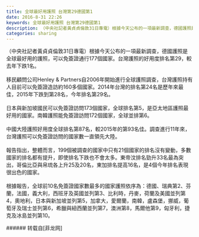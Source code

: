 ```yaml
---
title: 全球最好用護照 台灣第29德國第1
date: 2016-8-31 22:26
keywords: 全球最好用護照 台灣第29德國第1
description: （中央社記者黃貞貞倫敦31日專電）根據今天公布的一項最新調查，德國護照是全球最好用的護照，可以免簽證通行177個國家。台灣護照的好用度排名第29，較去年下跌1名。移民顧問公司Henley & Partners自2006年開始進行全球護照調查，台灣護照持有人目前可以免簽證造訪約160多個國家。2014年台灣的排名第24名是歷年來最佳，2015年下跌到第28名，今年排名第29名。日本與新加坡國民可以免簽證訪問173個國家，全球排名第5，是亞太地區護照最好用的國家。南韓護照能免簽證訪問172個國家，全球並排第6。中國大陸護照好用度全球排名第87名，較2015年的第93名佳。調查進行11年來，台灣護照可以免簽證訪問的國家數一直領先大陸。報告指出，整體而言，199個被調查的國家中只有21個國家的排名沒有變動，多數國家的排名都有提升，即使排名下跌也不會太多。東帝汶排名勁升33名最為突出，哥倫比亞與帛琉各上升25及20名，東加排名提高16名，是4個今年排名表現很出色的國家。根據報告，全球前10名免簽證國家數最多的國家護照依序為：德國、瑞典第2、芬蘭，法國，義大利，西班牙及英國並列第3、比利時，丹麥，荷蘭及美國並列第4，奧地利，日本與新加坡並列第5，加拿大，愛爾蘭，南韓，盧森堡，挪威，葡萄牙及瑞士並列第6，希臘與紐西蘭並列第7，澳洲第8，馬爾他第9，匈牙利，捷克及冰島並列第10。
categories: sharing
---
```

<td class="t_f" id="postmessage_390460">

（中央社記者黃貞貞倫敦31日專電）根據今天公布的一項最新調查，德國護照是全球最好用的護照，可以免簽證通行177個國家。台灣護照的好用度排名第29，較去年下跌1名。<br/>
<br/>
移民顧問公司Henley &amp; Partners自2006年開始進行全球護照調查，台灣護照持有人目前可以免簽證造訪約160多個國家。2014年台灣的排名第24名是歷年來最佳，2015年下跌到第28名，今年排名第29名。<br/>
<br/>
日本與新加坡國民可以免簽證訪問173個國家，全球排名第5，是亞太地區護照最好用的國家。南韓護照能免簽證訪問172個國家，全球並排第6。<br/>
<br/>
中國大陸護照好用度全球排名第87名，較2015年的第93名佳。調查進行11年來，台灣護照可以免簽證訪問的國家數一直領先大陸。<br/>
<br/>
報告指出，整體而言，199個被調查的國家中只有21個國家的排名沒有變動，多數國家的排名都有提升，即使排名下跌也不會太多。東帝汶排名勁升33名最為突出，哥倫比亞與帛琉各上升25及20名，東加排名提高16名，是4個今年排名表現很出色的國家。<br/>
<br/>
根據報告，全球前10名免簽證國家數最多的國家護照依序為：德國、瑞典第2、芬蘭，法國，義大利，西班牙及英國並列第3、比利時，丹麥，荷蘭及美國並列第4，奧地利，日本與新加坡並列第5，加拿大，愛爾蘭，南韓，盧森堡，挪威，葡萄牙及瑞士並列第6，希臘與紐西蘭並列第7，澳洲第8，馬爾他第9，匈牙利，捷克及冰島並列第10。<br/>
</td>
###### 转载自[菲龙网]